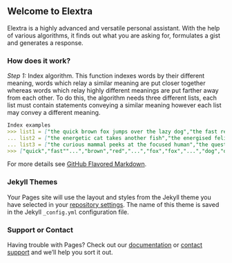 ## Welcome to Elextra

Elextra is a highly advanced and versatile personal assistant. With the help of various algorithms, it finds out what you are asking for, formulates a gist and generates a response.

### How does it work?

*Step 1:* Index algorithm.
This function indexes words by their different meaning, words which relay a similar meaning are put closer together whereas words which relay highly different meanings are put farther away from each other. To do this, the algorithm needs three different lists, each list must contain statements conveying a similar meaning however each list may convey a different meaning.

```markdown
Index examples
>>> list1 = ["the quick brown fox jumps over the lazy dog","the fast red fox kartwheels over the relaxed dog"]
... list2 = ["the energetic cat takes another fish","the energised feline grabs another fish"]
... list3 = ["the curious mammal peeks at the focused human","the questioning animal looks at the concentrated person"]
>>> ["quick","fast""...","brown","red","...","fox","fox","...","dog","dog","...","lazy","relaxed"]

```

For more details see [GitHub Flavored Markdown](https://guides.github.com/features/mastering-markdown/).

### Jekyll Themes

Your Pages site will use the layout and styles from the Jekyll theme you have selected in your [repository settings](https://github.com/adityakhannaadk/elextra/settings). The name of this theme is saved in the Jekyll `_config.yml` configuration file.

### Support or Contact

Having trouble with Pages? Check out our [documentation](https://help.github.com/categories/github-pages-basics/) or [contact support](https://github.com/contact) and we’ll help you sort it out.
